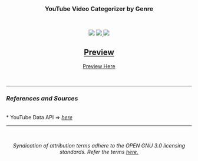 <h3 align="center">YouTube Video Categorizer by Genre</h3>
<br>
<p align="center">
<img src="https://img.shields.io/badge/lang-HTML-blue.svg?style=for-the-badge&logo=hyper" >
<a href="https://spdx.org/licenses/MIT" alt="License: GNU"><img src="https://img.shields.io/badge/License-GNU%203.0-orange.svg?style=for-the-badge">
<img src="https://img.shields.io/badge/type-Tool-black.svg?style=for-the-badge&logo=hyper" >
</p>
  
<h2 align="center">Preview</h2>
<a href="https://youtube-categorizer.vercel.app/" ><p align="center">Preview Here</p></a>
<br>

<hr>
<h3><em>References and Sources</em></h3>
<br>
* YouTube Data API => <a href="https://developers.google.com/youtube/v3"><em>here</em></a> 
<br>
<hr><br>
<p align="center"><em>Syndication of attribution terms adhere to the OPEN GNU 3.0 licensing standards. Refer the terms </em><a href="https://spdx.org/licenses/MIT"><em>here.</em></a></p>
